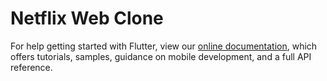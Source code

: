 # Netflix Web Clone











For help getting started with Flutter, view our
[online documentation](https://flutter.dev/docs), which offers tutorials,
samples, guidance on mobile development, and a full API reference.
